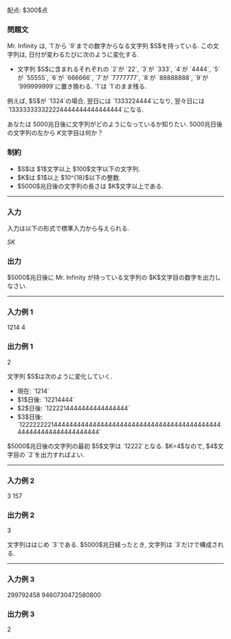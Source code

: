 
<div>

<span>

<span>

<p>
﻿配点: $300$点
</p>

<div>

<section>

### **問題文**

<p>
Mr. Infinity は, `1`から `9`までの数字からなる文字列 $S$を持っている. この文字列は, 日付が変わるたびに次のように変化する.
</p>

<ul>

<li>
文字列 $S$に含まれるそれぞれの `2`が `22`, `3`が `333`, `4`が `4444`, `5`が `55555`, `6`が `666666`, `7`が `7777777`, `8`が `88888888`, `9`が `999999999`に置き換わる. `1`は `1`のまま残る.
</li>

</ul>

<p>
例えば, $S$が `1324`の場合, 翌日には `1333224444`になり, 翌々日には `133333333322224444444444444444`になる.

あなたは $5000$兆日後に文字列がどのようになっているか知りたい. $5000$兆日後の文字列の左から $K$文字目は何か？  
</p>

</section>

</div>

<div>

<section>

### **制約**

<ul>

<li>
$S$は $1$文字以上 $100$文字以下の文字列.
</li>

<li>
$K$は $1$以上 $10^{18}$以下の整数.
</li>

<li>
$5000$兆日後の文字列の長さは $K$文字以上である.
</li>

</ul>

</section>

</div>

---

<div>

<div>

<section>

### **入力**

<p>
入力は以下の形式で標準入力から与えられる.  
</p>

<div>

$S$$K$
</div>

</section>

</div>

<div>

<section>

### **出力**

<p>
$5000$兆日後に Mr. Infinity が持っている文字列の $K$文字目の数字を出力しなさい.  
</p>

</section>

</div>

</div>

---

<div>

<section>

### **入力例 1**

<div>

1214
4

</div>

</section>

</div>

<div>

<section>

### **出力例 1**

<div>

2

</div>

<p>
文字列 $S$は次のように変化していく.  
</p>

<ul>

<li>
現在: `1214`
</li>

<li>
$1$日後: `12214444`
</li>

<li>
$2$日後: `1222214444444444444444`
</li>

<li>
$3$日後: `12222222214444444444444444444444444444444444444444444444444444444444444444`
</li>

</ul>

<p>
$5000$兆日後の文字列の最初 $5$文字は `12222`となる. $K=4$なので, $4$文字目の `2`を出力すればよい.  
</p>

</section>

</div>

---

<div>

<section>

### **入力例 2**

<div>

3
157

</div>

</section>

</div>

<div>

<section>

### **出力例 2**

<div>

3

</div>

<p>
文字列ははじめ `3`である. $5000$兆日経ったとき, 文字列は `3`だけで構成される.  
</p>

</section>

</div>

---

<div>

<section>

### **入力例 3**

<div>

299792458
9460730472580800

</div>

</section>

</div>

<div>

<section>

### **出力例 3**

<div>

2

</div>

</section>

</div>

</span>

</span>

</div>
